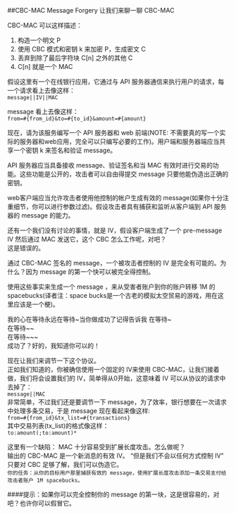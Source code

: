 ##CBC-MAC Message Forgery
让我们来聊一聊 CBC-MAC  

CBC-MAC 可以这样描述：
1. 构造一个明文 P
2. 使用 CBC 模式和密钥 k 来加密 P，生成密文 C
3. 丢弃到除了最后字符块 C[n] 之外的其他 C
4. C[n] 就是一个 MAC

假设这里有一个在线银行应用，它通过与 API 服务器通信来执行用户的请求，每一个请求看上去像这样：  
`message||IV||MAC`  

message 看上去像这样：  
`from=#{from_id}&to=#{to_id}&amount=#{amount}`  

现在，请为该服务编写一个 API 服务器和 web 前端(NOTE: 不需要真的写一个实际的服务器和web应用，完全可以只编写必要的工作)。用户端和服务器端应当共享一个密钥 k 来签名和验证 message。  

API 服务器应当具备接收 message、验证签名和当 MAC 有效时进行交易的功能。这些功能是公开的，攻击者可以自由得提交 message 只要他能伪造出正确的密钥。  

web客户端应当允许攻击者使用他控制的帐户生成有效的 message(如果你十分注重细节，你可以进行参数过滤)。假设攻击者具有捕获和监听从客户端到 API 服务器的 message 的能力。  

还有一个我们没有讨论的事情，就是 IV，假设客户端生成了一个 pre-message IV 然后通过 MAC 发送它，这个 CBC 怎么工作呢，对吧？  
这是错误的。  

通过 CBC-MAC 签名的 message，一个被攻击者控制的 IV 是完全有可能的。为什么？因为 message 的第一个快可以被完全得控制。  

使用这些事实来生成一个 message ，来从受害者账户到你的账户转移 1M 的 spacebucks(译者注：space bucks是一个古老的模拟太空贸易的游戏，用在这里应该是一个梗)。  

我的心在等待永远在等待~当你做成功了记得告诉我
在等待~  
在等待~~  
在等待~~~  
成功了？好的，我知道你可以的！  

现在让我们来调节一下这个协议。  
正如我们知道的，你被确信使用一个固定的 IV来使用 CBC-MAC，让我们接着做，我们将会设置我们的 IV，简单得从0开始，这意味着 IV 可以从协议的请求中去掉了：  
`message||MAC`  
非常简单，不过我们还是要调节一下 message，为了效率，银行想要在一次请求中处理多条交易，于是 message 现在看起来像这样:  
`from=#{from_id}&tx_list=#{transactions}`  
其中交易列表(tx_list)的格式像这样：  
`to:amount(;to:amount)*`  

这里有一个缺陷： MAC 十分容易受到扩展长度攻击。怎么做呢？  
输出的 CBC-MAC 是一个新消息的有效 IV。
“但是我们不会以任何方式控制 IV”  
只要对 CBC 足够了解，我们可以伪造它。  
`你的任务：从你的目标用户那里捕获有效的 message，使用扩展长度攻击添加一条交易支付给攻击者账户 1M spacebucks。`  

####提示：如果你可以完全控制你的 message 的第一块，这是很容易的，对吧？也许你可以假冒它。
